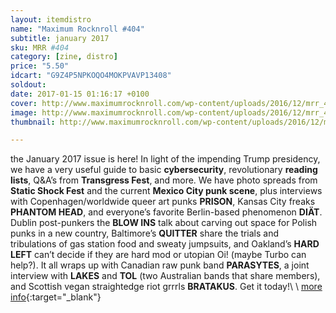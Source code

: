 ```yaml
---
layout: itemdistro
name: "Maximum Rocknroll #404"
subtitle: january 2017
sku: MRR #404
category: [zine, distro]
price: "5.50"
idcart: "G9Z4P5NPKOQO4MOKPVAVP13408"
soldout:
date: 2017-01-15 01:16:17 +0100
cover: http://www.maximumrocknroll.com/wp-content/uploads/2016/12/mrr_404_cvr.jpg
image: http://www.maximumrocknroll.com/wp-content/uploads/2016/12/mrr_404_cvr.jpg
thumbnail: http://www.maximumrocknroll.com/wp-content/uploads/2016/12/mrr_404_cvr.jpg

---
```


the January 2017 issue is here! In light of the impending Trump presidency, we have a very useful guide to basic **cybersecurity**, revolutionary **reading lists**, Q&A’s from **Transgress Fest**, and more. We have photo spreads from **Static Shock Fest** and the current **Mexico City punk scene**, plus interviews with Copenhagen/worldwide queer art punks **PRISON**, Kansas City freaks **PHANTOM HEAD**, and everyone’s favorite Berlin-based phenomenon **DIÄT**. Dublin post-punkers the **BLOW INS** talk about carving out space for Polish punks in a new country, Baltimore’s **QUITTER** share the trials and tribulations of gas station food and sweaty jumpsuits, and Oakland’s **HARD LEFT** can’t decide if they are hard mod or utopian Oi! (maybe Turbo can help?). It all wraps up with Canadian raw punk band **PARASYTES**, a joint interview with **LAKES** and **TOL** (two Australian bands that share members), and Scottish vegan straightedge riot grrrls **BRATAKUS**. Get it today!\\
\\
[more info](http://www.maximumrocknroll.com){:target="_blank"}